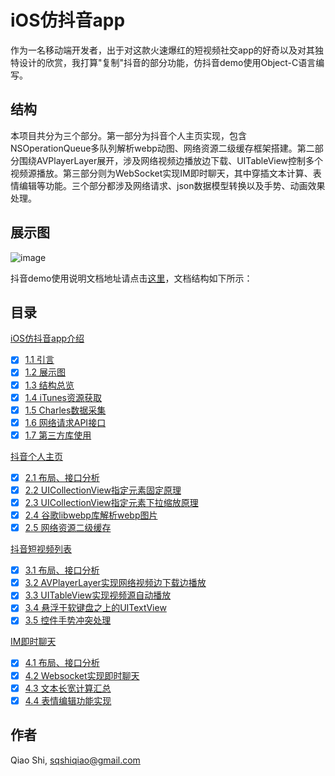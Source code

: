 # iOS仿抖音app 

作为一名移动端开发者，出于对这款火速爆红的短视频社交app的好奇以及对其独特设计的欣赏，我打算"复制"抖音的部分功能，仿抖音demo使用Object-C语言编写。

## 结构

本项目共分为三个部分。第一部分为抖音个人主页实现，包含NSOperationQueue多队列解析webp动图、网络资源二级缓存框架搭建。第二部分围绕AVPlayerLayer展开，涉及网络视频边播放边下载、UITableView控制多个视频源播放。第三部分则为WebSocket实现IM即时聊天，其中穿插文本计算、表情编辑等功能。三个部分都涉及网络请求、json数据模型转换以及手势、动画效果处理。

## 展示图

![image](https://github.com/sshiqiao/douyin-ios-objectc/blob/master/screenshot/demo1.png)

抖音demo使用说明文档地址请点击[这里](https://sshiqiao.github.io/document/douyin.html)，文档结构如下所示：

## 目录

[iOS仿抖音app介绍](https://sshiqiao.github.io/document/douyin.html#1)
- [x] [1.1 引言](https://sshiqiao.github.io/document/douyin.html#1.1)
- [x] [1.2 展示图](https://sshiqiao.github.io/document/douyin.html#1.2)
- [x] [1.3 结构总览](https://sshiqiao.github.io/document/douyin.html#1.3)
- [x] [1.4 iTunes资源获取](https://sshiqiao.github.io/document/douyin.html#1.4)
- [x] [1.5 Charles数据采集](https://sshiqiao.github.io/document/douyin.html#1.5)
- [x] [1.6 网络请求API接口](https://sshiqiao.github.io/document/douyin.html#1.6)
- [x] [1.7 第三方库使用](https://sshiqiao.github.io/document/douyin.html#1.7)

[抖音个人主页](https://sshiqiao.github.io/document/douyin.html#2)
- [x] [2.1 布局、接口分析](https://sshiqiao.github.io/document/douyin.html#2.1)
- [x] [2.2 UICollectionView指定元素固定原理](https://sshiqiao.github.io/document/douyin.html#2.2)
- [x] [2.3 UICollectionView指定元素下拉缩放原理](https://sshiqiao.github.io/document/douyin.html#2.3)
- [x] [2.4 谷歌libwebp库解析webp图片](https://sshiqiao.github.io/document/douyin.html#2.4)
- [x] [2.5 网络资源二级缓存](https://sshiqiao.github.io/document/douyin.html#2.5)

[抖音短视频列表](https://sshiqiao.github.io/document/douyin.html#3)
- [x] [3.1 布局、接口分析](https://sshiqiao.github.io/document/douyin.html#3.1)
- [x] [3.2 AVPlayerLayer实现网络视频边下载边播放](https://sshiqiao.github.io/document/douyin.html#3.2)
- [x] [3.3 UITableView实现视频源自动播放](https://sshiqiao.github.io/document/douyin.html#3.3)
- [x] [3.4 悬浮于软键盘之上的UITextView](https://sshiqiao.github.io/document/douyin.html#3.4)
- [x] [3.5 控件手势冲突处理](https://sshiqiao.github.io/document/douyin.html#3.5)

[IM即时聊天](https://sshiqiao.github.io/document/douyin.html#4)
- [x] [4.1 布局、接口分析](https://sshiqiao.github.io/document/douyin.html#4.1)
- [x] [4.2 Websocket实现即时聊天](https://sshiqiao.github.io/document/douyin.html#4.2)
- [x] [4.3 文本长宽计算汇总](https://sshiqiao.github.io/document/douyin.html#4.3)
- [x] [4.4 表情编辑功能实现](https://sshiqiao.github.io/document/douyin.html#4.4)

## 作者

Qiao Shi, [sqshiqiao@gmail.com](sqshiqiao@gmail.com)  
